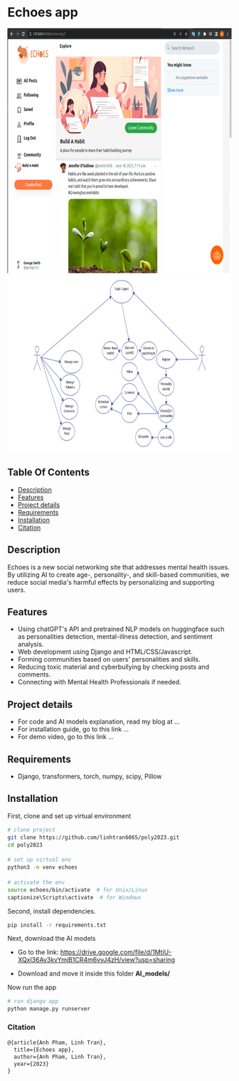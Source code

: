 <div align="left">
    <h1>Echoes app</h1>
    <!-- <center> -->
    <img src="network/media/echoes.png" width=550" height="550" />
    <img src="network/media/use_case.png" width=800" height="400" />
    <!-- </center> -->
    <!-- <img src="network/media/use_case.png" width=800" height="400" /> -->

</div>

## Table Of Contents
-  [Description](#description)
-  [Features](#features)
-  [Project details](#project-details)
-  [Requirements](#requirements)
-  [Installation](#installation)
-  [Citation](#citation)

## Description   
Echoes is a new social networking site that addresses mental health issues. By utilizing AI to create age-, personality-, and skill-based communities, we reduce social media's harmful effects by personalizing and supporting users.

## Features
- Using chatGPT's API and pretrained NLP models on huggingface such as personalities detection, mental-illness detection, and sentiment analysis.
- Web development using Django and HTML/CSS/Javascript.
- Forming communities based on users' personalities and skills.
- Reducing toxic material and cyberbullying by checking posts and comments.
- Connecting with Mental Health Professionals if needed.

## Project details
- For code and AI models explanation, read my blog at ...
- For installation guide, go to this link ...
- For demo video, go to this link ...
## Requirements
- Django, transformers, torch, numpy, scipy, Pillow

## Installation
First, clone and set up virtual environment

```bash
# clone project   
git clone https://github.com/linhtran6065/poly2023.git
cd poly2023

# set up virtual env   
python3 -m venv echoes

# activate the env
source echoes/bin/activate  # for Unix/Linux
captionize\Scripts\activate  # for Windows
```   
Second, install dependencies.   

```bash
pip install -r requirements.txt
```  
Next, download the AI models

- Go to the link: https://drive.google.com/file/d/1MtiU-XQxl36Av3kvYmjB1CR4m6vvJ4zH/view?usp=sharing

- Download and move it inside this folder **AI_models/** 

Now run the app
```bash
# run django app
python manage.py runserver
```   

### Citation   
```
@{article{Anh Pham, Linh Tran},
  title={Echoes app},
  author={Anh Pham, Linh Tran},
  year={2023}
}
```   

